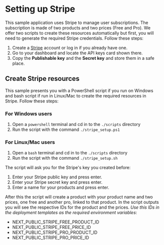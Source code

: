 # Setting up Stripe

This sample application uses Stripe to manage user subscriptions. The subscription is made of two products and two prices (Free and Pro). We offer two scripts to create these resources automatically but first, you will need to generate the required Stripe credentials. Follow these steps:

1. Create a [Stripe](https://stripe.com/) account or log in if you already have one.
2. Go to your dashboard and locate the API keys card shown there.
3. Copy the **Publishable key** and the **Secret key** and store them in a safe place.

## Create Stripe resources

This sample presents you with a PowerShell script if you run on Windows and bash script if run in Linux/Mac to create the required resources in Stripe. Follow these steps:

### For Windows users

1. Open a `powershell` terminal and cd in to the `./scripts` directory
2. Run the script with the command `./stripe_setup.ps1`

### For Linux/Mac users

1. Open a `bash` terminal and cd in to the `./scripts` directory
2. Run the script with the command `./stripe_setup.sh`

The script will ask you for the Stripe's key you created before:

1. Enter your Stripe public key and press enter.
2. Enter your Stripe secret key and press enter.
3. Enter a name for your products and press enter.

After this the script will create a product with your product name and two prices, one free and another pro, linked to that product.
In the script outputs you will see the respective IDs for the product and the prices. _Use this IDs in the deployment templates as the required environment variables_:

- NEXT_PUBLIC_STRIPE_FREE_PRODUCT_ID
- NEXT_PUBLIC_STRIPE_FREE_PRICE_ID
- NEXT_PUBLIC_STRIPE_PRO_PRODUCT_ID
- NEXT_PUBLIC_STRIPE_PRO_PRICE_ID
